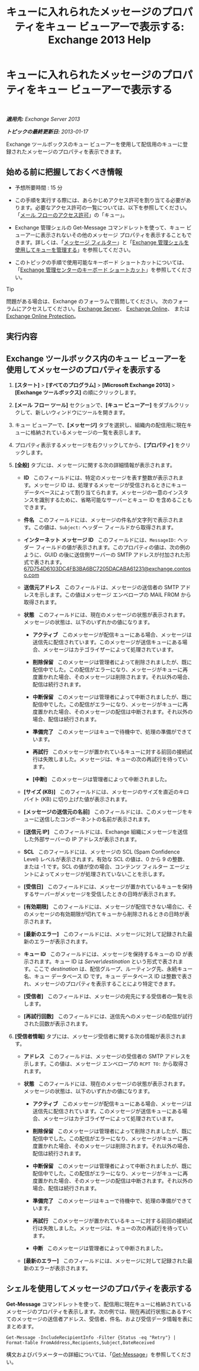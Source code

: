 ﻿---
title: 'キューに入れられたメッセージのプロパティをキュー ビューアーで表示する: Exchange 2013 Help'
TOCTitle: キューに入れられたメッセージのプロパティをキュー ビューアーで表示する
ms:assetid: 9d15d8b8-e061-4288-9354-df58e282fb6b
ms:mtpsurl: https://technet.microsoft.com/ja-jp/library/Bb123934(v=EXCHG.150)
ms:contentKeyID: 49896387
ms.date: 05/23/2018
mtps_version: v=EXCHG.150
f1_keywords:
- Microsoft.Exchange.Management.Edge.SystemManager.MessagePropertyPage
ms.translationtype: MT
---

# キューに入れられたメッセージのプロパティをキュー ビューアーで表示する

 

_**適用先:** Exchange Server 2013_

_**トピックの最終更新日:** 2013-01-17_

Exchange ツールボックスのキュー ビューアーを使用して配信用のキューに登録されたメッセージのプロパティを表示できます。

## 始める前に把握しておくべき情報

  - 予想所要時間 : 15 分

  - この手順を実行する際には、あらかじめアクセス許可を割り当てる必要があります。必要なアクセス許可の一覧については、以下を参照してください。「[メール フローのアクセス許可](mail-flow-permissions-exchange-2013-help.md)」の「キュー」。

  - Exchange 管理シェルの Get-Message コマンドレットを使って、キュー ビューアーに表示されないその他のメッセージ プロパティを表示することもできます。詳しくは、「[メッセージ フィルター](message-filters-exchange-2013-help.md)」と「[Exchange 管理シェルを使用してキューを管理する](use-the-exchange-management-shell-to-manage-queues-exchange-2013-help.md)」を参照してください。

  - このトピックの手順で使用可能なキーボード ショートカットについては、「[Exchange 管理センターのキーボード ショートカット](keyboard-shortcuts-in-the-exchange-admin-center-exchange-online-protection-help.md)」を参照してください。


> [!TIP]
> 問題がある場合は、Exchange のフォーラムで質問してください。 次のフォーラムにアクセスしてください。<A href="https://go.microsoft.com/fwlink/p/?linkid=60612">Exchange Server</A>、 <A href="https://go.microsoft.com/fwlink/p/?linkid=267542">Exchange Online</A>、 または <A href="https://go.microsoft.com/fwlink/p/?linkid=285351">Exchange Online Protection</A>。



## 実行内容

## Exchange ツールボックス内のキュー ビューアーを使用してメッセージのプロパティを表示する

1.  **\[スタート\]** \> **\[すべてのプログラム\]** \> **\[Microsoft Exchange 2013\]** \> **\[Exchange ツールボックス\]** の順にクリックします。

2.  **\[メール フロー ツール\]** セクションで、**\[キュー ビューアー\]** をダブルクリックして、新しいウィンドウにツールを開きます。

3.  キュー ビューアーで、**\[メッセージ\]** タブを選択し、組織内の配信用に現在キューに格納されているメッセージの一覧を表示します。

4.  プロパティ表示するメッセージを右クリックしてから、**\[プロパティ\]** をクリックします。

5.      
    **\[全般\]** タブには、メッセージに関する次の詳細情報が表示されます。
    
      - **ID**   このフィールドには、特定のメッセージを表す整数が表示されます。メッセージ ID は、処理するメッセージが受信されるときにキュー データベースによって割り当てられます。メッセージの一意のインスタンスを識別するために、省略可能なサーバーとキュー ID を含めることもできます。
    
      - **件名**   このフィールドには、メッセージの件名が文字列で表示されます。この値は、`Subject:` ヘッダー フィールドから取得されます。
    
      - **インターネット メッセージ ID**   このフィールドには、`MessageID:` ヘッダー フィールドの値が表示されます。このプロパティの値は、次の例のように、GUID の後に送信側サーバーの SMTP アドレスが付加された形式で表されます。67D754D6103DC4FB3BA6BC7205DACABA61231@exchange.contoso.com
    
      - **送信元アドレス**   このフィールドは、メッセージの送信者の SMTP アドレスを示します。この値はメッセージ エンベロープの MAIL FROM から取得されます。
    
      - **状態**   このフィールドには、現在のメッセージの状態が表示されます。メッセージの状態は、以下のいずれかの値になります。
        
          - **アクティブ**   このメッセージが配信キューにある場合、メッセージは送信先に配信されています。このメッセージが送信キューにある場合、メッセージはカテゴライザーによって処理されています。
        
          - **削除保留**   このメッセージは管理者によって削除されましたが、既に配信中でした。この配信がエラーになり、メッセージがキューに再度置かれた場合、そのメッセージは削除されます。それ以外の場合、配信は続行されます。
        
          - **中断保留**   このメッセージは管理者によって中断されましたが、既に配信中でした。この配信がエラーになり、メッセージがキューに再度置かれた場合、そのメッセージの配信は中断されます。それ以外の場合、配信は続行されます。
        
          - **準備完了**   このメッセージはキューで待機中で、処理の準備ができています。
        
          - **再試行**   このメッセージが置かれているキューに対する前回の接続試行は失敗しました。メッセージは、キューの次の再試行を待っています。
        
          - **\[中断\]**   このメッセージは管理者によって中断されました。
    
      - **\[サイズ (KB)\]**   このフィールドには、メッセージのサイズを直近のキロバイト (KB) に切り上げた値が表示されます。
    
      - **\[メッセージの送信元の名前\]**   このフィールドには、このメッセージをキューに送信したコンポーネントの名前が表示されます。
    
      - **\[送信元 IP\]**   このフィールドには、Exchange 組織にメッセージを送信した外部サーバーの IP アドレスが表示されます。
    
      - **SCL**   このフィールドには、メッセージの SCL (Spam Confidence Level) レベルが表示されます。有効な SCL の値は、0 から 9 の整数、または -1 です。SCL の値が空の場合、コンテンツ フィルター エージェントによってメッセージが処理されていないことを示します。
    
      - **\[受信日\]**   このフィールドには、メッセージが置かれているキューを保持するサーバーがメッセージを受信したときの日時が表示されます。
    
      - **\[有効期限\]**   このフィールドには、メッセージが配信できない場合に、そのメッセージの有効期限が切れてキューから削除されるときの日時が表示されます。
    
      - **\[最新のエラー\]**   このフィールドには、メッセージに対して記録された最新のエラーが表示されます。
    
      - **キュー ID**   このフィールドには、メッセージを保持するキューの ID が表示されます。キュー ID は *Server\\destination* という形式で表されます。ここで *destination* は、配信グループ、ルーティング先、永続キュー名、キュー データベース ID です。キュー データベース ID は整数で表され、メッセージのプロパティを表示することにより特定できます。
    
      - **\[受信者\]**   このフィールドは、メッセージの宛先にする受信者の一覧を示します。
    
      - **\[再試行回数\]**   このフィールドには、送信先へのメッセージの配信が試行された回数が表示されます。

6.      
    **\[受信者情報\]** タブには、メッセージ受信者に関する次の情報が表示されます。
    
      - **アドレス**   このフィールドは、メッセージの受信者の SMTP アドレスを示します。この値は、メッセージ エンベロープの `RCPT TO:` から取得されます。
    
      - **状態**   このフィールドには、現在のメッセージの状態が表示されます。メッセージの状態は、以下のいずれかの値になります。
        
          - **アクティブ**   このメッセージが配信キューにある場合、メッセージは送信先に配信されています。このメッセージが送信キューにある場合、メッセージはカテゴライザーによって処理されています。
        
          - **削除保留**   このメッセージは管理者によって削除されましたが、既に配信中でした。この配信がエラーになり、メッセージがキューに再度置かれた場合、そのメッセージは削除されます。それ以外の場合、配信は続行されます。
        
          - **中断保留**   このメッセージは管理者によって中断されましたが、既に配信中でした。この配信がエラーになり、メッセージがキューに再度置かれた場合、そのメッセージの配信は中断されます。それ以外の場合、配信は続行されます。
        
          - **準備完了**   このメッセージはキューで待機中で、処理の準備ができています。
        
          - **再試行**   このメッセージが置かれているキューに対する前回の接続試行は失敗しました。メッセージは、キューの次の再試行を待っています。
        
          - **中断**   このメッセージは管理者によって中断されました。
    
      - **\[最新のエラー\]**   このフィールドには、メッセージに対して記録された最新のエラーが表示されます。

## シェルを使用してメッセージのプロパティを表示する

**Get-Message** コマンドレットを使って、配信用に現在キューに格納されているメッセージのプロパティを表示します。次の例では、現在再試行状態にあるすべてのメッセージの送信者アドレス、受信者、件名、および受信データ情報を表にまとめます。

    Get-Message -IncludeRecipientInfo -Filter {Status -eq "Retry"} | Format-Table FromAddress,Recipients,Subject,DateReceived

構文およびパラメーターの詳細については、「[Get-Message](https://technet.microsoft.com/ja-jp/library/bb124738\(v=exchg.150\))」を参照してください。

